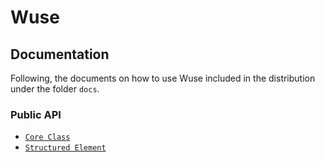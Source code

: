 # Wuse

## Documentation

Following, the documents on how to use Wuse included in the distribution under the folder `docs`.

### Public API

* [`Core Class`](CORE.md)
* [`Structured Element`](STRUCTURED.md)


